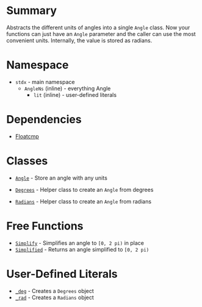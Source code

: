 Summary
=

Abstracts the different units of angles into a single `Angle` class. Now your functions can just have an `Angle` parameter and the caller can use the most convenient units. Internally, the value is stored as radians.

Namespace
=

>
- `stdx` - main namespace       
    - `AngleNs` (inline) - everything Angle
        - `lit` (inline) - user-defined literals 

Dependencies
=

- [Floatcmp](../Floatcmp/floatcmp.md)

Classes
=

- [`Angle`](classes/angle.md) - Store an angle with any units
- [`Degrees`](classes/degrees.md) - Helper class to create an `Angle` from degrees

- [`Radians`](classes/radians.md) - Helper class to create an `Angle` from radians

Free Functions
=

- [`Simplify`](classes/angle.md) - Simplifies an angle to `[0, 2 pi)` in place
- [`Simplified`](classes/angle.md) - Returns an angle simplified to `[0, 2 pi)`

User-Defined Literals
=

- [`_deg`](classes/degrees.md) - Creates a `Degrees` object
- [`_rad`](classes/radians.md) - Creates a `Radians` object


